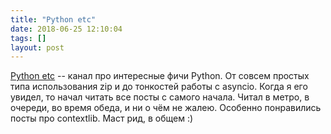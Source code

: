 ```yaml
---
title: "Python etc"
date: 2018-06-25 12:10:04
tags: []
layout: post
---
```


[Python etc](https://t.me/pythonetc) -- канал про интересные фичи Python. От совсем простых типа использования zip и до тонкостей работы с asyncio. Когда я его увидел, то начал читать все посты с самого начала. Читал в метро, в очереди, во время обеда, и ни о чём не жалею. Особенно понравились посты про contextlib. Маст рид, в общем :)

